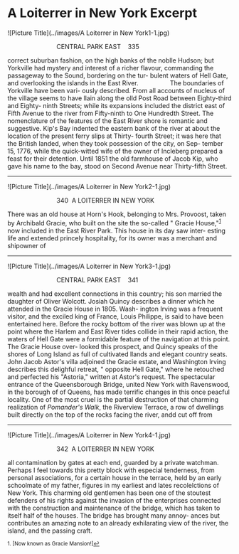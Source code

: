 A Loiterrer in New York Excerpt
===

![Picture Title](../images/A Loiterrer in New York1-1.jpg)

&nbsp;&nbsp;&nbsp;&nbsp;&nbsp;&nbsp;&nbsp;&nbsp;&nbsp;&nbsp;&nbsp;&nbsp;&nbsp;&nbsp;&nbsp;&nbsp;&nbsp;&nbsp;&nbsp;&nbsp;&nbsp;&nbsp;&nbsp;&nbsp;&nbsp;&nbsp;&nbsp;&nbsp;CENTRAL PARK EAST &nbsp;&nbsp; 335

correct suburban fashion, on the high banks of
the noblle Hudson; but Yorkville had mystery 
and interest of a richer flavour, commanding the 
passageway to the Sound, bordering on the tur-
bulent waters of Hell Gate, and overlooking the 
islands in the East River.
&nbsp;&nbsp;&nbsp;&nbsp;&nbsp;&nbsp;&nbsp;&nbsp;&nbsp;&nbsp;&nbsp;&nbsp;&nbsp;&nbsp;&nbsp;&nbsp;&nbsp;The boundaries of Yorkville have been vari-
ously described.  From all accounts of nucleus
of the village seems to have llain along the olld
Post Road between Eighty-third and Eighty-
ninth Streets; while its expansions included the 
district east of Fifth Avenue to the river from
Fifty-ninth to One Hundredth Street.  The 
nomenclature of the features of the East River
shore is romantic and suggestive. Kip's Bay
indented the eastern bank of the river at about 
the location of the present ferry slips at Thirty-
fourth Street; it was here that the British landed,
when they took possession of the city, on Sep-
tember 15, 1776, while the quick-witted wife of 
the owner of Incleberg prepared a feast for their
detention.  Until 1851 the old farmhouse of
Jacob Kip, who gave his name to the bay, stood
on Second Avenue near Thirty-fifth Street.

  ---


![Picture Title](../images/A Loiterrer in New York2-1.jpg)

&nbsp;&nbsp;&nbsp;&nbsp;&nbsp;&nbsp;&nbsp;&nbsp;&nbsp;&nbsp;&nbsp;&nbsp;&nbsp;&nbsp;&nbsp;&nbsp;&nbsp;&nbsp;&nbsp;&nbsp;&nbsp;&nbsp;&nbsp;&nbsp;&nbsp;&nbsp;&nbsp;&nbsp;340&nbsp;&nbsp;A LOITERRER IN NEW YORK 

There was an old house at Horn's Hook,
belonging to Mrs. Provoost, taken by Archibald
Gracie, who built on the site the so-called
" Gracie House,"<sup><a href="#fn1" id="ref1">1</a></sup> now included in the East
River Park. This house in its day saw inter-
esting life and extended princely hospitality, for
its owner was a merchant and shipowner of
 
 ---
  
![Picture Title](../images/A Loiterrer in New York3-1.jpg)


&nbsp;&nbsp;&nbsp;&nbsp;&nbsp;&nbsp;&nbsp;&nbsp;&nbsp;&nbsp;&nbsp;&nbsp;&nbsp;&nbsp;&nbsp;&nbsp;&nbsp;&nbsp;&nbsp;&nbsp;&nbsp;&nbsp;&nbsp;&nbsp;&nbsp;&nbsp;&nbsp;&nbsp;CENTRAL PARK EAST &nbsp;&nbsp; 341

wealth and had excellent connections in this
country; his son married the daughter of Oliver
Wolcott. Josiah Quincy describes a dinner which
he attended in the Gracie House in 1805. Wash-
ington Irving was a frequent visitor, and the
exciled king of France, Louis Philippe, is said
to have been entertained here.
Before the rocky bottom of the river was blown
up at the point where the Harlem and East River
tides collide in their rapid action, the waters of 
Hell Gate were a formidable feature of the 
navigation at this point. The Gracie House over-
looked this prospect, and Quincy speaks of the 
shores of Long Island as full of cultivated llands
and elegant country seats. John Jacob Astor's 
villa adjoined the Gracie estate, and Washington 
Irving describes this delighful retreat, " opposite 
Hell Gate," where he retouched and perfected 
his "Astoria," written at Astor's request. 
The spectacular entrance of the Queensborough 
Bridge, united New York with Ravenswood, in 
the borough of of Queens, has made terrific changes
in this once peacful locality. One of the most 
cruel is the partial destruction of that charming 
realization of *Pomander's Walk*, the Riverview
Terrace, a row of dwellings built directly on the 
top of the rocks facing the river, andd cut off from

  ---
![Picture Title](../images/A Loiterrer in New York4-1.jpg)


&nbsp;&nbsp;&nbsp;&nbsp;&nbsp;&nbsp;&nbsp;&nbsp;&nbsp;&nbsp;&nbsp;&nbsp;&nbsp;&nbsp;&nbsp;&nbsp;&nbsp;&nbsp;&nbsp;&nbsp;&nbsp;&nbsp;&nbsp;&nbsp;&nbsp;&nbsp;&nbsp;&nbsp;342&nbsp;&nbsp;A LOITERRER IN NEW YORK 

all contamination by gates at each end, guarded 
by a private watchman. Perhaps I feel towards
this pretty block with especial tenderness, from 
personal associations, for a certain house in the 
terrace, held by an early schoolmate of my father,
figures in my earliest and lates recolelctions of 
New York. This charming old gentlemen has 
been one of the stoutest defenders of his rights
against the invasion of the enterprises connected
with the construction and maintenance of the 
bridge, which has taken to itself half of the
houses. The bridge has brought many annoy-
ances but contributes an amazing note to an 
already exhilarating view of the river, the island,
and the passing craft. 

<sup id="fn1">1. [Now known as Gracie Mansion!]<a href="#ref1" title="Jump back to footnote 1 in the text.">↩</a></sup>


